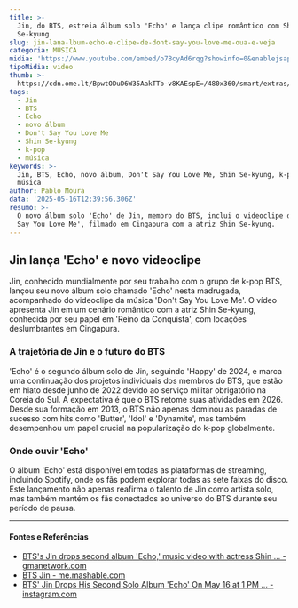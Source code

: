 ```yaml
---
title: >-
  Jin, do BTS, estreia álbum solo 'Echo' e lança clipe romântico com Shin
  Se-kyung
slug: jin-lana-lbum-echo-e-clipe-de-dont-say-you-love-me-oua-e-veja
categoria: MÚSICA
midia: 'https://www.youtube.com/embed/o7BcyAd6rqg?showinfo=0&enablejsapi=1'
tipoMidia: video
thumb: >-
  https://cdn.ome.lt/BpwtODuD6W35AakTTb-v8KAEspE=/480x360/smart/extras/conteudos/jin_Tce2ww1.png
tags:
  - Jin
  - BTS
  - Echo
  - novo álbum
  - Don't Say You Love Me
  - Shin Se-kyung
  - k-pop
  - música
keywords: >-
  Jin, BTS, Echo, novo álbum, Don't Say You Love Me, Shin Se-kyung, k-pop,
  música
author: Pablo Moura
data: '2025-05-16T12:39:56.306Z'
resumo: >-
  O novo álbum solo 'Echo' de Jin, membro do BTS, inclui o videoclipe de 'Don't
  Say You Love Me', filmado em Cingapura com a atriz Shin Se-kyung.
---
```


## Jin lança 'Echo' e novo videoclipe

Jin, conhecido mundialmente por seu trabalho com o grupo de k-pop BTS, lançou seu novo álbum solo chamado 'Echo' nesta madrugada, acompanhado do videoclipe da música 'Don't Say You Love Me'. O vídeo apresenta Jin em um cenário romântico com a atriz Shin Se-kyung, conhecida por seu papel em 'Reino da Conquista', com locações deslumbrantes em Cingapura.

### A trajetória de Jin e o futuro do BTS

'Echo' é o segundo álbum solo de Jin, seguindo 'Happy' de 2024, e marca uma continuação dos projetos individuais dos membros do BTS, que estão em hiato desde junho de 2022 devido ao serviço militar obrigatório na Coreia do Sul. A expectativa é que o BTS retome suas atividades em 2026. Desde sua formação em 2013, o BTS não apenas dominou as paradas de sucesso com hits como 'Butter', 'Idol' e 'Dynamite', mas também desempenhou um papel crucial na popularização do k-pop globalmente.

### Onde ouvir 'Echo'

O álbum 'Echo' está disponível em todas as plataformas de streaming, incluindo Spotify, onde os fãs podem explorar todas as sete faixas do disco. Este lançamento não apenas reafirma o talento de Jin como artista solo, mas também mantém os fãs conectados ao universo do BTS durante seu período de pausa.

---

#### Fontes e Referências

- [BTS's Jin drops second album 'Echo,' music video with actress Shin ... - gmanetwork.com](https://www.gmanetwork.com/entertainment/showbiznews/news/122569/btss-jin-drops-second-album-echo-music-video-with-actress-shin-se-kyung/story)
- [BTS Jin - me.mashable.com](https://me.mashable.com/bts-jin)
- [BTS' Jin Drops His Second Solo Album 'Echo' On May 16 at 1 PM ... - instagram.com](https://www.instagram.com/p/DJtTS-Rpi_s/)
